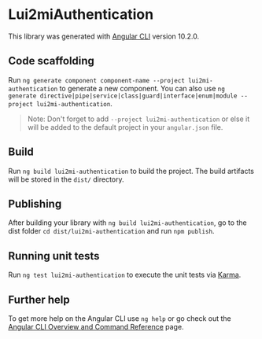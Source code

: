 # Lui2miAuthentication

This library was generated with [Angular CLI](https://github.com/angular/angular-cli) version 10.2.0.

## Code scaffolding

Run `ng generate component component-name --project lui2mi-authentication` to generate a new component. You can also use `ng generate directive|pipe|service|class|guard|interface|enum|module --project lui2mi-authentication`.
> Note: Don't forget to add `--project lui2mi-authentication` or else it will be added to the default project in your `angular.json` file. 

## Build

Run `ng build lui2mi-authentication` to build the project. The build artifacts will be stored in the `dist/` directory.

## Publishing

After building your library with `ng build lui2mi-authentication`, go to the dist folder `cd dist/lui2mi-authentication` and run `npm publish`.

## Running unit tests

Run `ng test lui2mi-authentication` to execute the unit tests via [Karma](https://karma-runner.github.io).

## Further help

To get more help on the Angular CLI use `ng help` or go check out the [Angular CLI Overview and Command Reference](https://angular.io/cli) page.
